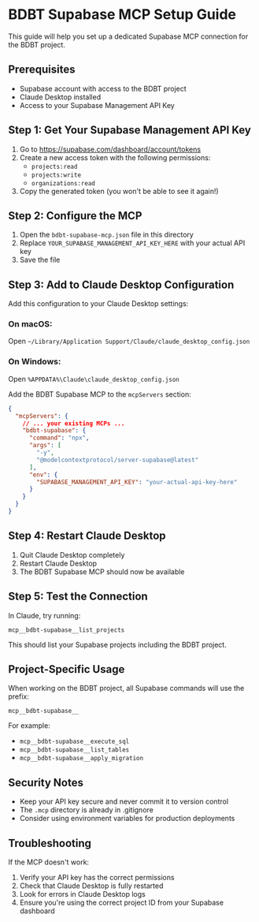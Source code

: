# BDBT Supabase MCP Setup Guide

This guide will help you set up a dedicated Supabase MCP connection for the BDBT project.

## Prerequisites

- Supabase account with access to the BDBT project
- Claude Desktop installed
- Access to your Supabase Management API Key

## Step 1: Get Your Supabase Management API Key

1. Go to https://supabase.com/dashboard/account/tokens
2. Create a new access token with the following permissions:
   - `projects:read`
   - `projects:write`
   - `organizations:read`
3. Copy the generated token (you won't be able to see it again!)

## Step 2: Configure the MCP

1. Open the `bdbt-supabase-mcp.json` file in this directory
2. Replace `YOUR_SUPABASE_MANAGEMENT_API_KEY_HERE` with your actual API key
3. Save the file

## Step 3: Add to Claude Desktop Configuration

Add this configuration to your Claude Desktop settings:

### On macOS:
Open `~/Library/Application Support/Claude/claude_desktop_config.json`

### On Windows:
Open `%APPDATA%\Claude\claude_desktop_config.json`

Add the BDBT Supabase MCP to the `mcpServers` section:

```json
{
  "mcpServers": {
    // ... your existing MCPs ...
    "bdbt-supabase": {
      "command": "npx",
      "args": [
        "-y",
        "@modelcontextprotocol/server-supabase@latest"
      ],
      "env": {
        "SUPABASE_MANAGEMENT_API_KEY": "your-actual-api-key-here"
      }
    }
  }
}
```

## Step 4: Restart Claude Desktop

1. Quit Claude Desktop completely
2. Restart Claude Desktop
3. The BDBT Supabase MCP should now be available

## Step 5: Test the Connection

In Claude, try running:
```
mcp__bdbt-supabase__list_projects
```

This should list your Supabase projects including the BDBT project.

## Project-Specific Usage

When working on the BDBT project, all Supabase commands will use the prefix:
```
mcp__bdbt-supabase__
```

For example:
- `mcp__bdbt-supabase__execute_sql`
- `mcp__bdbt-supabase__list_tables`
- `mcp__bdbt-supabase__apply_migration`

## Security Notes

- Keep your API key secure and never commit it to version control
- The `.mcp` directory is already in .gitignore
- Consider using environment variables for production deployments

## Troubleshooting

If the MCP doesn't work:
1. Verify your API key has the correct permissions
2. Check that Claude Desktop is fully restarted
3. Look for errors in Claude Desktop logs
4. Ensure you're using the correct project ID from your Supabase dashboard